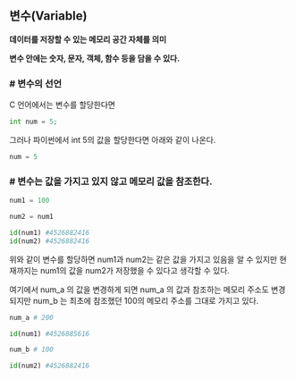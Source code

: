 ## 변수(Variable)

**데이터를 저장할 수 있는 메모리 공간 자체를 의미**

**변수 안에는 숫자, 문자, 객체, 함수 등을 담을 수 있다.**

### # 변수의 선언


C 언어에서는 변수를 할당한다면

```python
int num = 5;
```

그러나 파이썬에서 int 5의 값을 할당한다면 아래와 같이 나온다.

```python
num = 5
```


### # 변수는 값을 가지고 있지 않고 메모리 값을 참조한다.

```python
num1 = 100

num2 = num1

id(num1) #4526882416
id(num2) #4526882416
```

위와 같이 변수를 할당하면 num1과 num2는 같은 값을 가지고 있음을 알 수 있지만 현재까지는 num1의 값을 num2가 저장했을 수 있다고 생각할 수 있다.

여기에서 num_a 의 값을 변경하게 되면 num_a 의 값과 참조하는 메모리 주소도 변경되지만 num_b 는 최초에 참조했던 100의 메모리 주소를 그대로 가지고 있다.

```python
num_a # 200

id(num1) #4526885616

num_b # 100

id(num2) #4526882416
```



